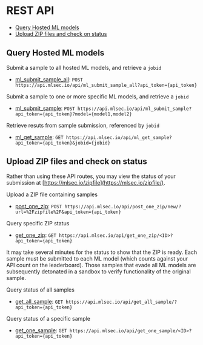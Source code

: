 # REST API
<!-- vscode-markdown-toc -->
* [Query Hosted ML models](#query-hosted-ml-models)
* [Upload ZIP files and check on status](#upload-zip-files-and-check-on-status)

<!-- vscode-markdown-toc-config
	numbering=false
	autoSave=true
	/vscode-markdown-toc-config -->
<!-- /vscode-markdown-toc -->

## <a name='query-hosted-ml-models'></a>Query Hosted ML models
Submit a sample to all hosted ML models, and retrieve a `jobid`
* [ml_submit_sample_all](ml_submit_sample_all.md): `POST https://api.mlsec.io/api/ml_submit_sample_all?api_token={api_token}`

Submit a sample to one or more specific ML models, and retrieve a `jobid`
* [ml_submit_sample](ml_submit_sample.md): `POST https://api.mlsec.io/api/ml_submit_sample?api_token={api_token}?model={model1,model2}`

Retrieve resuts from sample submission, referenced by `jobid`
* [ml_get_sample](ml_get_sample.md): `GET https://api.mlsec.io/api/ml_get_sample?api_token={api_token}&jobid={jobid}`

## <a name='upload-zip-files-and-check-on-status'></a>Upload ZIP files and check on status
Rather than using these API routes, you may view the status of your submission at [https://mlsec.io/zipfile](https://mlsec.io/zipfile/).

Upload a ZIP file containing samples
* [post_one_zip](post_one_zip.md): `POST https://api.mlsec.io/api/post_one_zip/new/?url=%2Fzipfile%2F&api_token={api_token}`

Query specific ZIP status
* [get_one_zip](get_one_zip.md): `GET https://api.mlsec.io/api/get_one_zip/<ID>?api_token={api_token}`

It may take several minutes for the status to show that the ZIP is ready.  Each sample must be submitted to each ML model (which counts against your API count on the leaderboard).  Those samples that evade all ML models are subsequently detonated in a sandbox to verify functionality of the original sample.  

Query status of all samples
* [get_all_sample](get_all_sample.md): `GET https://api.mlsec.io/api/get_all_sample/?api_token={api_token}`

Query status of a specific sample
* [get_one_sample](get_one_sample.md): `GET https://api.mlsec.io/api/get_one_sample/<ID>?api_token={api_token}`